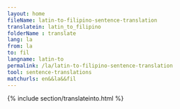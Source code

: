 ```yaml
---
layout: home
fileName: latin-to-filipino-sentence-translation
translatein: latin_to_filipino
folderName : translate
lang: la
from: la
to: fil
langname: latin-to
permalink: /la/latin-to-filipino-sentence-translation
tool: sentence-translations
matchurls: en&&la&&fil
---
```

{% include section/translateinto.html %}
